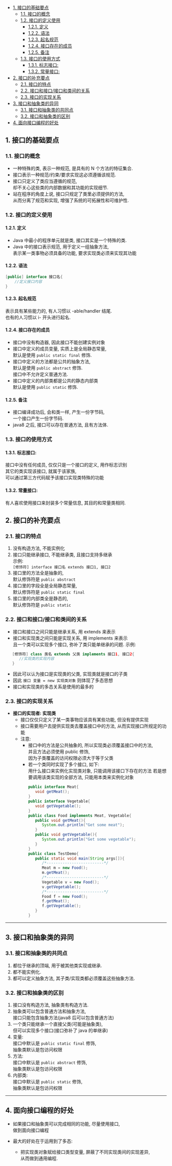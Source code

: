 <!-- TOC -->

- [1. 接口的基础要点](#1-接口的基础要点)
  - [1.1. 接口的概念](#11-接口的概念)
  - [1.2. 接口的定义使用](#12-接口的定义使用)
    - [1.2.1. 定义](#121-定义)
    - [1.2.2. 语法](#122-语法)
    - [1.2.3. 起名规范](#123-起名规范)
    - [1.2.4. 接口存在的成员](#124-接口存在的成员)
    - [1.2.5. 备注](#125-备注)
  - [1.3. 接口的使用方式](#13-接口的使用方式)
    - [1.3.1. 标志接口:](#131-标志接口)
    - [1.3.2. 常量接口:](#132-常量接口)
- [2. 接口的补充要点](#2-接口的补充要点)
  - [2.1. 接口的特点](#21-接口的特点)
  - [2.2. 接口和接口/接口和类间的关系](#22-接口和接口接口和类间的关系)
  - [2.3. 接口的实现关系](#23-接口的实现关系)
- [3. 接口和抽象类的异同](#3-接口和抽象类的异同)
  - [3.1. 接口和抽象类的共同点](#31-接口和抽象类的共同点)
  - [3.2. 接口和抽象类的区别](#32-接口和抽象类的区别)
- [4. 面向接口编程的好处](#4-面向接口编程的好处)

<!-- /TOC -->

## 1. 接口的基础要点

### 1.1. 接口的概念
- 一种特殊的类, 表示一种规范, 是具有的 N 个方法的特征集合.
- 接口表示一种规范/约束/要求实现这必须遵循该规范.
- 接口只定义了类应当遵循的规范,  
  却不关心这些类的内部数据和其功能的实现细节.
- 站在程序的角度上说, 接口只规定了类里必须提供的方法,  
  从而分离了规范和实现, 增强了系统的可拓展性和可维护性.

### 1.2. 接口的定义使用

#### 1.2.1. 定义  
  - Java 中最小的程序单元就是类, 接口其实是一个特殊的类.
  - Java 中的接口表示规范, 用于定义一组抽象方法,   
    表示某一类事物必须具备的功能, 要求实现类必须来实现其功能  

#### 1.2.2. 语法  
  ```java
  [public] interface 接口名{
      //定义接口内容
  }
  ```

#### 1.2.3. 起名规范  
  表示具有某些能力的, 有人习惯以 -able/handler 结尾.  
  也有的人习惯以 i- 开头进行起名.

#### 1.2.4. 接口存在的成员  
  - 接口中没有构造器, 因此接口不能创建实例对象
  - 接口中定义的成员变量, 实质上是全局静态常量,  
    默认是使用 `public static final` 修饰.
  - 接口中定义的方法都是公共的抽象方法,  
    默认是使用 `public abstract` 修饰.  
    接口中不允许定义普通方法.
  - 接口中定义的内部类都是公共的静态内部类  
    默认是使用 `public static` 修饰.

#### 1.2.5. 备注  
  - 接口编译成功后, 会和类一样, 产生一份字节码,  
  一个接口产生一份字节码.    
  - java8 之后, 接口可以存在普通方法, 且有方法体.

### 1.3. 接口的使用方式

#### 1.3.1. 标志接口:  
  接口中没有任何成员, 仅仅只是一个接口的定义, 用作标志识别  
  其它的类实现该接口, 就属于该家族,  
  可以通过第三方代码赋予该接口实现类特殊的功能

#### 1.3.2. 常量接口:  
  有人喜欢使用接口来封装多个常量信息, 其目的和常量类相同.


## 2. 接口的补充要点

### 2.1. 接口的特点
1. 没有构造方法, 不能实例化
2. 接口只能继承接口, 不能继承类, 且接口支持多继承  
   示例:  
   `[修饰符] interface 接口名 extends 接口1, 接口2`
3. 接口里的方法全是抽象的,  
   默认修饰符是 `public abstract`
4. 接口里的字段全是全局静态常量,  
   默认修饰符是 `public static final`
5. 接口里的内部类全是静态的,  
   默认修饰符是 `public static`

### 2.2. 接口和接口/接口和类间的关系
- 接口和接口之间只能是继承关系, 用 extends 来表示
- 接口和实现类之间只能是实现关系, 用 implements 来表示  
  且一个类可以实现多个接口, 弥补了类只能单继承的问题.
  示例:  
```java
   [修饰符] class 类名 extends 父类 implements 接口1, 接口2{
      //实现类的实现内容
   }
```
- 因此可以认为接口是实现类的父类, 实现类就是接口的子类  
- 因此 `接口 变量 = new 实现类对象` 则体现了多态思想  
- 接口和实现类的多态关系是使用的最多的

### 2.3. 接口的实现关系
- **接口的实现者: 实现类**
  - 接口仅仅只定义了某一类事物应该具有某些功能, 但没有提供实现
  - 接口需要用户去提供实现类去覆盖接口中的方法, 从而实现接口所规定的功能
  - 注意:  
    - 接口中的方法是公共抽象的, 所以实现类必须覆盖接口中的方法,  
    并且方法必须使用 public 修饰,   
    因为子类覆盖的访问权限必须大于等于父类
    - 若一个类同时实现了多个接口, 如下:  
      用什么接口来实例化实现类对象, 只能调用该接口下存在的方法
      若是想要调用该类实现的全部方法, 只能用本类来实例化对象
      ```java
      public interface Meat{
         void getMeat();
      }
      public interface Vegetable{
         void getVegetable();
      }
      public class Food implements Meat, Vegetable{
         public void getMeat(){
            System.out.println("Get some meat");
         }
         public void getVegetable(){
            System.out.println("Get some vegetable");
         }
      }
      public class TestDemo{
         public static void main(String args[]){
            /*-------------------------*/
            Meat m = new Food();
            m.getMeat();
            /*-------------------------*/
            Vegetable v = new Food();
            v.getVegetable();
            /*-------------------------*/
            Food f = new Food();
            f.getMeat();
            f.getVegetable();
         }
      }
      ```
****

## 3. 接口和抽象类的异同

### 3.1. 接口和抽象类的共同点
1. 都位于继承的顶端, 用于被其他类实现或继承.
2. 都不能实例化.
3. 都可以定义抽象方法, 其子类/实现类都必须覆盖这些抽象方法.

### 3.2. 接口和抽象类的区别
1. 接口没有构造方法, 抽象类有构造方法.
2. 抽象类可以包含普通方法和抽象方法,  
   接口只能包含抽象方法(java8 后可以包含普通方法)
3. 一个类只能继承一个直接父类(可能是抽象类),  
   但可以实现多个接口(接口弥补了 java 的单继承)
4. 变量:  
   接口中默认是 `public static final` 修饰,  
   抽象类默认是包访问权限
5. 方法:  
   接口中默认是 `public abstract` 修饰,  
   抽象类默认是包访问权限
6. 内部类:  
   接口中默认是 `public static` 修饰,  
   抽象类默认是包访问权限

****

## 4. 面向接口编程的好处  
- 如果接口和抽象类可以完成相同的功能, 尽量使用接口,  
   做到面向接口编程

- 最大的好处在于运用到了多态:  
  - 把实现类对象赋给接口类型变量, 屏蔽了不同实现类间的实现差异,   
  从而做到通用编程.